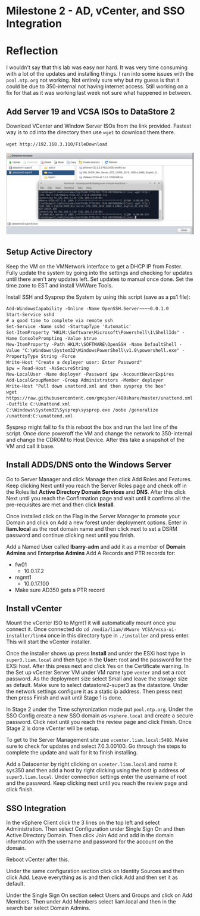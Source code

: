 # Milestone 2 - AD, vCenter, and SSO Integration



# Reflection

I wouldn't say that this lab was easy nor hard. It was very time consuming with a lot of the updates and installing things. I ran into some issues with the `pool.ntp.org` not working. Not entirely sure why but my guess is that it could be due to 350-internal not having internet access. Still working on a fix for that as it was working last week not sure what happened in between. 

## Add Server 19 and VCSA ISOs to DataStore 2

Download VCenter and Window Server ISOs from the link provided. Fastest way is to cd into the directory then use `wget` to download them there.

`wget http://192.168.3.110/FileDownload`

![DataStoreAdd](https://github.com/liamb8/sys350/blob/main/Pictures/Lab2/DataStoreAdd.JPG)

## Setup Active Directory

Keep the VM on the VMNetwork interface to get a DHCP IP from Foster. Fully update the system by going into the settings and checking for updates until there aren't any updates left. Set updates to manual once done. Set the time zone to EST and install VMWare Tools. 

Install SSH and Sysprep the System by using this script (save as a ps1 file):

```
Add-WindowsCapability -Online -Name OpenSSH.Server~~~~0.0.1.0
Start-Service sshd
# a good time to complete via remote ssh
Set-Service -Name sshd -StartupType 'Automatic'
Set-ItemProperty "HKLM:\Software\Microsoft\Powershell\1\ShellIds" -Name ConsolePrompting -Value $true
New-ItemProperty -Path HKLM:\SOFTWARE\OpenSSH -Name DefaultShell -Value "C:\Windows\System32\WindowsPowerShell\v1.0\powershell.exe" -PropertyType String -Force
Write-Host "Create a deployer user: Enter Password"
$pw = Read-Host -AsSecureString
New-LocalUser -Name deployer -Password $pw -AccountNeverExpires
Add-LocalGroupMember -Group Administrators -Member deployer
Write-Host "Pull down unattend.xml and then sysprep the box"
wget https://raw.githubusercontent.com/gmcyber/480share/master/unattend.xml -Outfile C:\Unattend.xml
C:\Windows\System32\Sysprep\sysprep.exe /oobe /generalize /unattend:C:\unattend.xml
```

Sysprep might fail to fix this reboot the box and run the last line of the script. Once done poweroff the VM and change the network to 350-internal and change the CDROM to Host Device. After this take a snapshot of the VM and call it base. 

## Install ADDS/DNS onto the Windows Server 

Go to Server Manager and click Manage then click Add Roles and Features. Keep clicking Next until you reach the Server Roles page and check off in the Roles list **Active Directory Domain Services** and **DNS**. After this click Next until you reach the Confirmation page and wait until it confirms all the pre-requisites are met and then click **Install**.

Once installed click on the Flag in the Server Manager to promote your Domain and click on Add a new forest under deployment options. Enter in **liam.local** as the root domain name and then click next to set a DSRM password and continue clicking next until you finish. 

Add a Named User called **lbarry-adm** and add it as a member of **Domain Admins** and E**nterprise Admins** Add A Records and PTR records for: 

- fw01 
  - 10.0.17.2 
- mgmt1
  - 10.0.17.100 
- Make sure AD350 gets a PTR record

## Install vCenter

Mount the vCenter ISO to Mgmt1 it will automatically mount once you connect it. Once connected do `cd /media/liam/VMware VCSA/vcsa-ui-installer/lin64` once in this directory type in `./installer` and press enter. This will start the vCenter installer.

Once the installer shows up press **Install** and under the ESXi host type in `super3.liam.local` and then type in the **User:** root and the password for the EXSi host. After this press next and click Yes on the Certificate warning. In the Set up  vCenter Server VM under VM name type `venter` and set a root password. As the deployment size select Small and leave the storage size as default. Make sure to select datastore2-super3 as the datastore. Under the network settings configure it as a static ip address. Then press next then press Finish and wait until Stage 1 is done. 

In Stage 2 under the Time schyronization mode put `pool.ntp.org`. Under the SSO Config create a new SSO domain as `vsphere.local` and create a secure password. Click next until you reach the review page and click Finish. Once Stage 2 is done vCenter will be setup.

To get to the Server Management site use `vcenter.liam.local:5480`. Make sure to check for updates and select 7.0.3.00100. Go through the steps to complete the update and wait for it to finish installing. 

Add a Datacenter by right clicking on `vcenter.liam.local` and name it sys350 and then add a host by right clicking using the host ip address of `super3.liam.local`. Under connection settings enter the username of root and the password. Keep clicking next until you reach the review page and click finish.



## SSO Integration

In the vSphere Client click the 3 lines on the top left and select Administration. Then select Configuration under Single Sign On and then Active Directory Domain. Then click Join Add and add in the domain information with the username and password for the account on the domain. 

Reboot vCenter after this. 

Under the same configuration section click on Identity Sources and then click Add. Leave everything as is and then click Add and then set it as default. 

Under the Single Sign On section select Users and Groups and click on Add Members. Then under Add Members select liam.local and then in the search bar select Domain Admins. 

